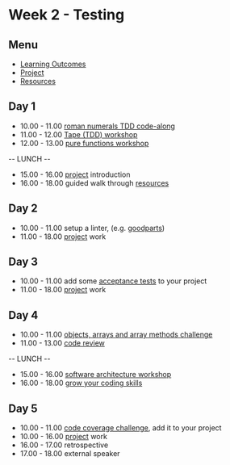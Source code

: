 # Week 2 - Testing


## Menu
- [Learning Outcomes](learning-outcomes.md)
- [Project](project.md)
- [Resources](resources.md)


## Day 1

- 10.00 - 11.00 [roman numerals TDD code-along](https://github.com/foundersandcoders/roman-numeral-tdd-codealong)
- 11.00 - 12.00 [Tape (TDD) workshop](https://github.com/AbdullahChaudhry/fizzbuzz)
- 12.00 - 13.00 [pure functions workshop](https://github.com/foundersandcoders/ws-pure-functions-easy-testing)

-- LUNCH --

- 15.00 - 16.00 [project](project.md) introduction
- 16.00 - 18.00 guided walk through [resources](resources.md)


## Day 2

- 10.00 - 11.00 setup a linter, (e.g. [goodparts](https://github.com/dwyl/goodparts))
- 11.00 - 18.00 [project](project.md) work


## Day 3

- 10.00 - 11.00 add some [acceptance tests](https://github.com/dwyl/learn-nightwatch) to your project
- 11.00 - 18.00 [project](project.md) work


## Day 4

- 10.00 - 11.00 [objects, arrays and array methods challenge](https://github.com/foundersandcoders/mc-objects-and-arrays)
- 11.00 - 13.00 [code review](https://github.com/thoughtbot/guides/tree/master/code-review)

-- LUNCH --

- 15.00 - 16.00 [software architecture workshop](https://github.com/foundersandcoders/Workshop-Software-Architecture-Design)
- 16.00 - 18.00 [grow your coding skills](resources.md#javascript)


## Day 5

- 10.00 - 11.00 [code coverage challenge](https://github.com/dwyl/learn-tape#bonus-level), add it to your project
- 10.00 - 16.00 [project](project.md) work
- 16.00 - 17.00 retrospective
- 17.00 - 18.00 external speaker
